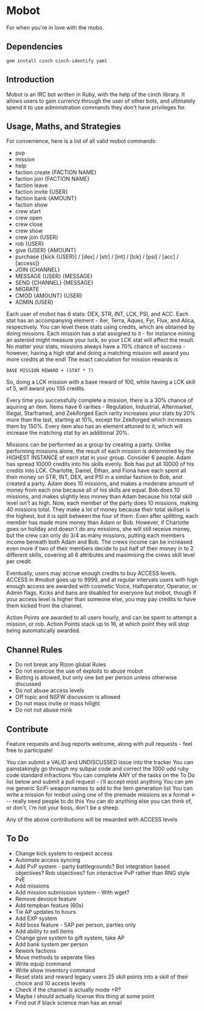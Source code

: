 # Mobot
For when you're in love with the mobo.

## Dependencies

```
gem install cinch cinch-identify yaml
```

## Introduction
Mobot is an IRC bot written in Ruby, with the help of the cinch library. It allows users to gain currency through the user of other bots, and ultimately spend it to use administration commands they don't have privileges for.

## Usage, Maths, and Strategies
For convenience, here is a list of all valid mobot commands:
* pvp
* mission
* help
* faction create {FACTION NAME}
* faction join {FACTION NAME}
* faction leave
* faction invite {USER}
* faction bank {AMOUNT}
* faction show
* crew start
* crew open
* crew close
* crew show
* crew join {USER}
* rob {USER}
* give {USER} {AMOUNT}
* purchase {[kick {USER}] / [dex] / [str] / [int] / [lck] / [psi] / [acc] / [access]}
* JOIN {CHANNEL}
* MESSAGE {USER} {MESSAGE}
* SEND {CHANNEL} {MESSAGE}
* MIGRATE
* CMOD {AMOUNT} {USER}
* ADMIN {USER}

Each user of mobot has 6 stats: DEX, STR, INT, LCK, PSI, and ACC.
Each stat has an accompanying element - Aer, Terra, Aques, Fyr, Flux, and Alica, respectively.
You can level these stats using credits, which are obtained by doing missions.
Each mission has a stat assigned to it - for instance mining an asteroid might measure your luck, so your LCK stat will affect the result.
No matter your stats, missions always have a 70% chance of success - however, having a high stat and doing a matching mission will award you more credits at the end!
The exact calculation for mission rewards is
```
BASE MISSION REWARD + (STAT * 7)
```
So, doing a LCK mission with a base reward of 100, while having a LCK skill of 5, will award you 135 credits.

Every time you successfully complete a mission, there is a 30% chance of aquiring an item.
Items have 6 rarities - Regulation, Industrial, Aftermarket, Illegal, Starframed, and Zekiforged
Each rarity increases your stats by 20% more than the last, starting at 10%, except for Zekiforged which increases them by 150%.
Every item also has an element attuned to it, which will increase the matching stat by an additional 20%.

Missions can be performed as a group by creating a party.
Unlike performing missions alone, the result of each mission is determined by the HIGHEST INSTANCE of each stat in your group.
Consider 6 people.
Adam has spread 10000 credits into his skills evenly.
Bob has put all 10000 of his credits into LCK.
Charlotte, Daniel, Ethan, and Fiona have each spent all their money on STR, INT, DEX, and PSI in a similar fashion to Bob, and created a party.
Adam does 10 missions, and makes a moderate amount of money from each one because all of his skills are equal.
Bob does 10 missions, and makes slightly less money than Adam because his total skill level isn't as high.
Now, each member of the party does 10 missions, making 40 missions total. They make a lot of money because their total skillset is the highest, but it is split between the four of them. Even after splitting, each member has made more money than Adam or Bob.
However, if Charlotte goes on holiday and doesn't do any missions, she will still receive money, but the crew can only do 3/4 as many missions, putting each members income beneath both Adam and Bob.
The crews income can be increased even more if two of their members decide to put half of their money in to 2 different skills, covering all 6 attributes and maximising the crews skill level per credit.

Eventually, users may accrue enough credits to buy ACCESS levels. ACCESS in #mobot goes up to 9999, and at regular intervals users with high enough access are awarded with cosmetic Voice, Halfoperator, Operator, or Admin flags.
Kicks and bans are disabled for everyone but mobot, though if your access level is higher than someone else, you may pay credits to have them kicked from the channel.

Action Points are awarded to all users hourly, and can be spent to attempt a mission, or rob. Action Points stack up to 16, at which point they will stop being automatically awarded.

## Channel Rules
* Do not break any Rizon global Rules
* Do not exercise the use of exploits to abuse mobot
* Botting is allowed, but only one bot per person unless otherwise discussed
* Do not abuse access levels
* Off topic and NSFW discussion is allowed
* Do not mass invite or mass hilight
* Do not not abuse mink

## Contribute
Feature requests and bug reports welcome, along with pull requests - feel free to participate!

You can submit a VALID and UNDISCUSSED issue into the tracker
You can painstakingly go through my subpar code and correct the 1000 odd ruby code standard infractions
You can complete ANY of the tasks on the To Do list below and submit a pull request - i'll accept most anything
You can pm me generic SciFi weapon names to add to the item generation list
You can write a mission for mobot using one of the premade missions as a format <--- really need people to do this
You can do anything else you can think of, or don't, i'm not your boss, don't be a sheep.

Any of the above contributions will be rewarded with ACCESS levels

## To Do
* Change kick system to respect access
* Automate access syncing
* Add PvP system - party battlegrounds? Bot integration based objectives? Rob objectives? fun interactive PvP rather than RNG style PvE
* Add missions
* Add mission submission system - With wget?
* Remove devoice feature
* Add tempban feature (60s)
* Tie AP updates to hours
* Add EXP system
* Add boss feature - 5AP per person, parties only
* Add ability to sell items
* Change give system to gift system, take AP
* Add bank system per person
* Rework factions
* Move methods to seperate files
* Write equip command
* Write show inventory command
* Reset stats and reward legacy users 25 skill points into a skill of their choice and 10 access levels
* Check if the channel is actually mode +R?
* Maybe i should actually license this thing at some point
* Find out if black science man has an email
